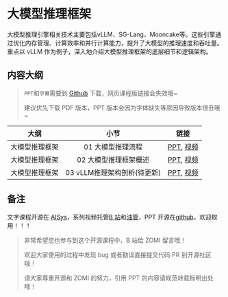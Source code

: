 <!--Copyright ©  适用于[License](https://github.com/chenzomi12/AIFoundation)版权许可-->

# 大模型推理框架

大模型推理引擎相关技术主要包括vLLM、SG-Lang、Mooncake等。这些引擎通过优化内存管理、计算效率和并行计算能力，提升了大模型的推理速度和吞吐量。重点以 vLLM 作为例子，深入地介绍大模型推理框架的底层细节和逻辑架构。

## 内容大纲

> `PPT`和`字幕`需要到 [Github](https://github.com/chenzomi12/AIFoundation) 下载，网页课程版链接会失效哦~
>
> 建议优先下载 PDF 版本，PPT 版本会因为字体缺失等原因导致版本很丑哦~

| 大纲 | 小节 | 链接|
|:--:|:--:|:--:|
| 大模型推理框架 | 01 大模型推理流程 | [PPT](./01Introduction.pdf), [视频]() |
| 大模型推理框架 | 02 大模型推理框架概述 | [PPT](./02InferEngine.pdf), [视频]() |
| 大模型推理框架 | 03 vLLM推理架构剖析(待更新) | [PPT](), [视频]() |

## 备注

文字课程开源在 [AISys](https://chenzomi12.github.io/)，系列视频托管[B 站](https://space.bilibili.com/517221395)和[油管](https://www.youtube.com/@ZOMI666/videos)，PPT 开源在[github](https://github.com/chenzomi12/AIFoundation)，欢迎取用！！！

> 非常希望您也参与到这个开源课程中，B 站给 ZOMI 留言哦！
> 
> 欢迎大家使用的过程中发现 bug 或者勘误直接提交代码 PR 到开源社区哦！
>
> 请大家尊重开源和 ZOMI 的努力，引用 PPT 的内容请规范转载标明出处哦！
